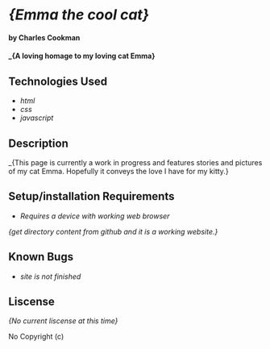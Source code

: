 # _{Emma the cool cat}_

#### by Charles Cookman

#### _{A loving homage to my loving cat Emma}

## Technologies Used

* _html_
* _css_
* _javascript_

## Description
_{This page is currently a work in progress and features stories and pictures of my cat Emma. Hopefully it conveys the love I have for my kitty.}

## Setup/installation Requirements

* _Requires a device with working web browser_

_{get directory content from github and it is a working website.}_

## Known Bugs

* _site is not finished_

## Liscense

_{No current liscense at this time}_

No Copyright (c)